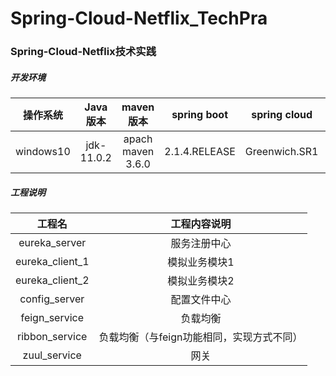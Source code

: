 # Spring-Cloud-Netflix_TechPra
###		Spring-Cloud-Netflix技术实践

#####	开发环境

| 操作系统  |  Java版本  |     maven版本     |  spring boot  | spring cloud  | IDE  |
| :-------: | :--------: | :---------------: | :-----------: | ------------- | ---- |
| windows10 | jdk-11.0.2 | apach maven 3.6.0 | 2.1.4.RELEASE | Greenwich.SR1 | idea |

#####	工程说明

|     工程名      |               工程内容说明                |
| :-------------: | :---------------------------------------: |
|  eureka_server  |               服务注册中心                |
| eureka_client_1 |               模拟业务模块1               |
| eureka_client_2 |               模拟业务模块2               |
|  config_server  |               配置文件中心                |
|  feign_service  |                 负载均衡                  |
| ribbon_service  | 负载均衡（与feign功能相同，实现方式不同） |
|  zuul_service   |                   网关                    |





